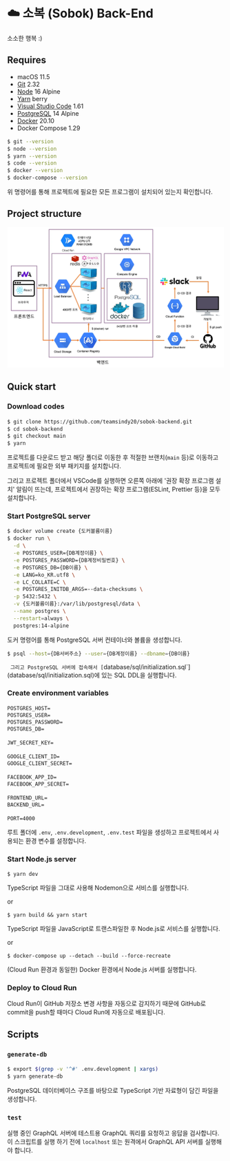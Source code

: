# ☁️ 소복 (Sobok) Back-End

소소한 행복 :)

## Requires

- macOS 11.5
- [Git](https://git-scm.com/downloads) 2.32
- [Node](https://hub.docker.com/_/node) 16 Alpine
- [Yarn](https://yarnpkg.com/getting-started/install#about-global-installs) berry
- [Visual Studio Code](https://code.visualstudio.com/Download) 1.61
- [PostgreSQL](https://hub.docker.com/_/postgres) 14 Alpine
- [Docker](https://www.docker.com/get-started) 20.10
- Docker Compose 1.29

```bash
$ git --version
$ node --version
$ yarn --version
$ code --version
$ docker --version
$ docker-compose --version
```

위 명령어를 통해 프로젝트에 필요한 모든 프로그램이 설치되어 있는지 확인합니다.

## Project structure

![images/architecture.webp](images/architecture.webp)

## Quick start

### Download codes

```bash
$ git clone https://github.com/teamsindy20/sobok-backend.git
$ cd sobok-backend
$ git checkout main
$ yarn
```

프로젝트를 다운로드 받고 해당 폴더로 이동한 후 적절한 브랜치(`main` 등)로 이동하고 프로젝트에 필요한 외부 패키지를 설치합니다.

그리고 프로젝트 폴더에서 VSCode를 실행하면 오른쪽 아래에 '권장 확장 프로그램 설치' 알림이 뜨는데, 프로젝트에서 권장하는 확장 프로그램(ESLint, Prettier 등)을 모두 설치합니다.

### Start PostgreSQL server

```bash
$ docker volume create {도커볼륨이름}
$ docker run \
  -d \
  -e POSTGRES_USER={DB계정이름} \
  -e POSTGRES_PASSWORD={DB계정비밀번호} \
  -e POSTGRES_DB={DB이름} \
  -e LANG=ko_KR.utf8 \
  -e LC_COLLATE=C \
  -e POSTGRES_INITDB_ARGS=--data-checksums \
  -p 5432:5432 \
  -v {도커볼륨이름}:/var/lib/postgresql/data \
  --name postgres \
  --restart=always \
  postgres:14-alpine
```

도커 명령어를 통해 PostgreSQL 서버 컨테이너와 볼륨을 생성합니다.

```bash
$ psql --host={DB서버주소} --user={DB계정이름} --dbname={DB이름}
```

` 그리고 PostgreSQL 서버에 접속해서 [`database/sql/initialization.sql`](database/sql/initialization.sql)에 있는 SQL DDL을 실행합니다.

### Create environment variables

```
POSTGRES_HOST=
POSTGRES_USER=
POSTGRES_PASSWORD=
POSTGRES_DB=

JWT_SECRET_KEY=

GOOGLE_CLIENT_ID=
GOOGLE_CLIENT_SECRET=

FACEBOOK_APP_ID=
FACEBOOK_APP_SECRET=

FRONTEND_URL=
BACKEND_URL=

PORT=4000
```

루트 폴더에 `.env`, `.env.development`, `.env.test` 파일을 생성하고 프로젝트에서 사용되는 환경 변수를 설정합니다.

### Start Node.js server

```shell
$ yarn dev
```

TypeScript 파일을 그대로 사용해 Nodemon으로 서비스를 실행합니다.

or

```shell
$ yarn build && yarn start
```

TypeScript 파일을 JavaScript로 트랜스파일한 후 Node.js로 서비스를 실행합니다.

or

```shell
$ docker-compose up --detach --build --force-recreate
```

(Cloud Run 환경과 동일한) Docker 환경에서 Node.js 서버를 실행합니다.

### Deploy to Cloud Run

Cloud Run이 GitHub 저장소 변경 사항을 자동으로 감지하기 때문에 GitHub로 commit을 push할 때마다 Cloud Run에 자동으로 배포됩니다.

## Scripts

### `generate-db`

```bash
$ export $(grep -v '^#' .env.development | xargs)
$ yarn generate-db
```

PostgreSQL 데이터베이스 구조를 바탕으로 TypeScript 기반 자료형이 담긴 파일을 생성합니다.

### `test`

실행 중인 GraphQL 서버에 테스트용 GraphQL 쿼리를 요청하고 응답을 검사합니다. 이 스크립트를 실행 하기 전에 `localhost` 또는 원격에서 GraphQL API 서버를 실행해야 합니다.
